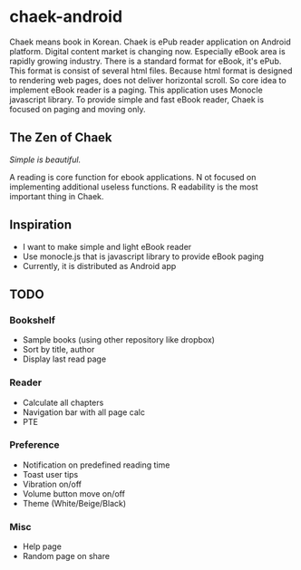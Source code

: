 # chaek-android

Chaek means book in Korean. Chaek is ePub reader application on Android
platform. Digital content market is changing now. Especially eBook area is
rapidly growing industry. There is a standard format for eBook, it's ePub. This
format is consist of several html files. Because html format is designed to
rendering web pages, does not deliver horizontal scroll. So core idea to
implement eBook reader is a paging. This application uses Monocle javascript
library. To provide simple and fast eBook reader, Chaek is focused on paging
and moving only.

## The Zen of Chaek

*Simple is beautiful.*

A reading is core function for ebook applications.
N ot focused on implementing additional useless functions.
R eadability is the most important thing in Chaek.

## Inspiration

* I want to make simple and light eBook reader
* Use monocle.js that is javascript library to provide eBook paging
* Currently, it is distributed as Android app

## TODO

### Bookshelf

* Sample books (using other repository like dropbox)
* Sort by title, author
* Display last read page

### Reader

* Calculate all chapters
*  Navigation bar with all page calc
*  PTE

### Preference

* Notification on predefined reading time
* Toast user tips
* Vibration on/off
* Volume button move on/off
* Theme (White/Beige/Black)

### Misc

* Help page
* Random page on share
